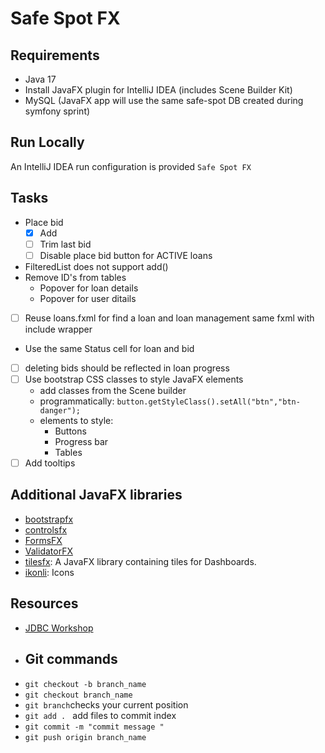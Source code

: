 # Safe Spot FX
## Requirements
- Java 17
- Install JavaFX plugin for IntelliJ IDEA (includes Scene Builder Kit)
- MySQL (JavaFX app will use the same safe-spot DB created during symfony sprint)

## Run Locally
An IntelliJ IDEA run configuration is provided `Safe Spot FX`

## Tasks
- Place bid
  - [x] Add
  - [ ] Trim last bid
  - [ ] Disable place bid button for ACTIVE loans
- FilteredList does not support add()
- Remove ID's from tables
  - Popover for loan details
  - Popover for user ditails
- [ ] Reuse loans.fxml for find a loan and loan management same fxml with include wrapper
- Use the same Status cell for loan and bid
- [ ] deleting bids should be reflected in loan progress
- [ ] Use bootstrap CSS classes to style JavaFX elements
  - add classes from the Scene builder
  - programmatically: `button.getStyleClass().setAll("btn","btn-danger");`
  - elements to style:
    - Buttons
    - Progress bar
    - Tables
- [ ] Add tooltips

## Additional JavaFX libraries
- [bootstrapfx](https://github.com/kordamp/bootstrapfx)
- [controlsfx](https://controlsfx.github.io)
- [FormsFX](https://github.com/dlsc-software-consulting-gmbh/FormsFX/)
- [ValidatorFX](https://github.com/effad/ValidatorFX)
- [tilesfx](https://github.com/HanSolo/tilesfx): A JavaFX library containing tiles for Dashboards.
- [ikonli](https://kordamp.org/ikonli/#_introduction): Icons
## Resources
- [JDBC Workshop](https://gitlab.com/mohamed.hosni.isi/workshopjdbc-3a)
- ## Git commands
- ``git checkout -b branch_name``
- ``git checkout branch_name``
- ``git branch``checks your current position
- ``git add . `` add files to commit index
- ``git commit -m "commit message " ``
- ``git push origin branch_name``